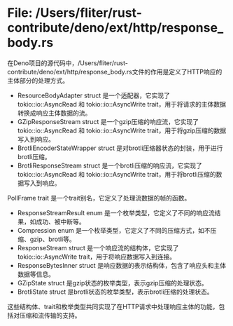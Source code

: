 # File: /Users/fliter/rust-contribute/deno/ext/http/response_body.rs

在Deno项目的源代码中，/Users/fliter/rust-contribute/deno/ext/http/response_body.rs文件的作用是定义了HTTP响应的主体部分的处理方式。

- ResourceBodyAdapter struct 是一个适配器，它实现了 tokio::io::AsyncRead 和 tokio::io::AsyncWrite trait，用于将请求的主体数据转换成响应主体数据的流。
- GZipResponseStream struct 是一个gzip压缩的响应流，它实现了 tokio::io::AsyncRead 和 tokio::io::AsyncWrite trait，用于将gzip压缩的数据写入到响应。
- BrotliEncoderStateWrapper struct 是对brotli压缩器状态的封装，用于进行brotli压缩。
- BrotliResponseStream struct 是一个brotli压缩的响应流，它实现了 tokio::io::AsyncRead 和 tokio::io::AsyncWrite trait，用于将brotli压缩的数据写入到响应。

PollFrame trait 是一个trait别名，它定义了处理流数据的帧的函数。

- ResponseStreamResult enum 是一个枚举类型，它定义了不同的响应流结果，如成功、被中断等。
- Compression enum 是一个枚举类型，它定义了不同的压缩方式，如不压缩、gzip、brotli等。
- ResponseStream struct 是一个响应流的结构体，它实现了 tokio::io::AsyncWrite trait，用于将响应数据写入到连接。
- ResponseBytesInner struct 是响应数据的表示结构体，包含了响应头和主体数据等信息。
- GZipState struct 是gzip状态的枚举类型，表示gzip压缩的处理状态。
- BrotliState struct 是brotli状态的枚举类型，表示brotli压缩的处理状态。

这些结构体、trait和枚举类型共同实现了在HTTP请求中处理响应主体的功能，包括对压缩和流传输的支持。

